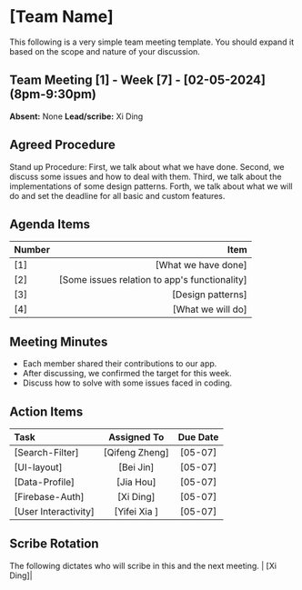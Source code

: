 # [Team Name]
This following is a very simple team meeting template. You should expand it based on the scope and nature of your discussion.

## Team Meeting [1] - Week [7] - [02-05-2024] (8pm-9:30pm)
**Absent:**
None
**Lead/scribe:**
Xi Ding

## Agreed Procedure
Stand up Procedure:
First, we talk about what we have done.
Second, we discuss some issues and how to deal with them.
Third, we talk about the implementations of some design patterns.
Forth, we talk about what we will do and set the deadline for all basic and custom features.


## Agenda Items
| Number   |                                          Item |
|:---------|----------------------------------------------:|
| [1] |                           [What we have done] |
| [2] | [Some issues relation to app's functionality] |
| [3] |                             [Design patterns] |
| [4] |                             [What we will do] |

## Meeting Minutes
- Each member shared their contributions to our app.
- After discussing, we confirmed the target for this week.
- Discuss how to solve with some issues faced in coding.


## Action Items
| Task                 |  Assigned To   | Due Date |
|:---------------------|:--------------:|:--------:|
| [Search-Filter]      | [Qifeng Zheng] | [05-07]  |
| [UI-layout]          |   [Bei Jin]    | [05-07]  |
| [Data-Profile]       |   [Jia Hou]    | [05-07]  |
| [Firebase-Auth]      |   [Xi Ding]    | [05-07]  |
| [User Interactivity] |  [Yifei Xia ]  | [05-07]  |




## Scribe Rotation
The following dictates who will scribe in this and the next meeting.
| [Xi Ding]|

